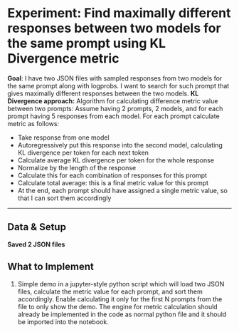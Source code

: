 # Experiment: Find maximally different responses between two models for the same prompt using KL Divergence metric

**Goal**: I have two JSON files with sampled responses from two models for the same prompt along with logprobs. I want to search for such prompt that gives maximally different responses between the two models.
**KL Divergence approach:** Algorithm for calculating difference metric value between two prompts:
Assume having 2 prompts, 2 models, and for each prompt having 5 responses from each model.
For each prompt calculate metric as follows:
- Take response from one model
- Autoregressively put this response into the second model, calculating KL divergence per token for each next token
- Calculate average KL divergence per token for the whole response
- Normalize by the length of the response
- Calculate this for each combination of responses for this prompt
- Calculate total average: this is a final metric value for this prompt
- At the end, each prompt should have assigned a single metric value, so that I can sort them accordingly

---

## Data & Setup

**Saved 2 JSON files**

## What to Implement

1. Simple demo in a jupyter-style python script which will load two JSON files, calculate the metric value for each prompt, and sort them accordingly. Enable calculating it only for the first N prompts from the file to only show the demo. The engine for metric calculation should already be implemented in the code as normal python file and it should be imported into the notebook.
